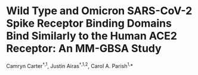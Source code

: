 # Wild Type and Omicron SARS-CoV-2 Spike Receptor Binding Domains Bind Similarly to the Human ACE2 Receptor: An MM-GBSA Study
Camryn Carter<sup>†,1</sup>, Justin Airas<sup>†,1,2</sup>, Carol A. Parish<sup>1,</sup>&ast;
